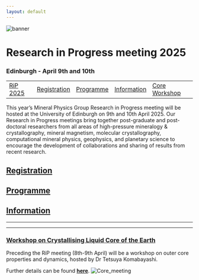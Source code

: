 ```yaml
---
layout: default
---
```

![banner](https://MinPhys.github.io/RiP_2025/assets/website_banner_RiP_25.png)
# Research in Progress meeting 2025
### Edinburgh - April 9th and 10th

|    |    |    |    |    |
|----|----|----|----|----|
| [RiP 2025](./RiP_2025.html) | [Registration](./RiP_2025-abstracts.html) | [Programme](./RiP_2025-programme.html) | [Information](./RiP_2025-planning.html) | [Core Workshop](./core_workshop.html) |

This year’s Mineral Physics Group Research in Progress meeting will be hosted at the University of Edinburgh on 9th and 10th April 2025. Our Research in Progress meetings bring together post-graduate and post-doctoral researchers from all areas of high-pressure mineralogy & crystallography, mineral magnetism, molecular crystallography, computational mineral physics, geophysics, and planetary science to encourage the development of collaborations and sharing of results from recent research.

## [Registration](./RiP_2025-abstracts.html)

## [Programme](./RiP_2025-programme.html)

## [Information](./RiP_2025-planning.html)





* * *

* * *

### [Workshop on Crystallising Liquid Core of the Earth](./core_workshop.html) 
Preceding the RiP meeting (8th-9th April) will be a workshop on outer core properties and dynamics, hosted by Dr Tetsuya Komabayashi.

Further details can be found __[here](./core_workshop.html)__.
![Core_meeting](https://MinPhys.github.io/RiP_2025/assets/Core%20workshop%20flyer%20new.jpg)
